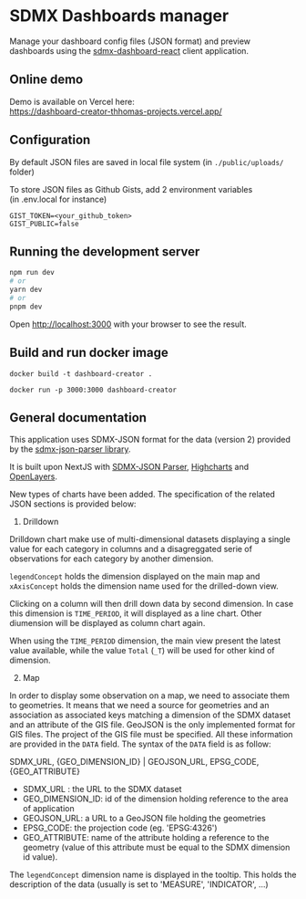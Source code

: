 # SDMX Dashboards manager

Manage your dashboard config files (JSON format) and preview dashboards
using the [sdmx-dashboard-react](https://github.com/stanozr/sdmx-dashboard-react) client application.

## Online demo

Demo is available on Vercel here:  
https://dashboard-creator-thhomas-projects.vercel.app/


## Configuration

By default JSON files are saved in local file system (in `./public/uploads/` folder)

To store JSON files as Github Gists, add 2 environment variables  
(in .env.local for instance)

```
GIST_TOKEN=<your_github_token>
GIST_PUBLIC=false
```

## Running the development server

```bash
npm run dev
# or
yarn dev
# or
pnpm dev
```

Open [http://localhost:3000](http://localhost:3000) with your browser to see the result.


## Build and run docker image

```
docker build -t dashboard-creator .

docker run -p 3000:3000 dashboard-creator
```

## General documentation

This application uses SDMX-JSON format for the data (version 2) provided by the [sdmx-json-parser library](https://pacificcommunity.github.io/sdmx-json-parser/).

It is built upon NextJS with [SDMX-JSON Parser](https://pacificcommunity.github.io/sdmx-json-parser/), [Highcharts](https://www.highcharts.com/) and [OpenLayers](https://openlayers.org/).


New types of charts have been added. The specification of the related JSON sections is provided below:

1. Drilldown

Drilldown chart make use of multi-dimensional datasets displaying a single value for each category in columns and a disagreggated serie of observations for each category by another dimension.

`legendConcept` holds the dimension displayed on the main map and `xAxisConcept` holds the dimension name used for the drilled-down view.

Clicking on a column will then drill down data by second dimension.
In case this dimension is `TIME_PERIOD`, it will displayed as a line chart. Other diumension will be displayed as column chart again.

When using the `TIME_PERIOD` dimension, the main view present the latest value available, while the value `Total` (`_T`) will be used for other kind of dimension.



2. Map


In order to display some observation on a map, we need to associate them to geometries. It means that we need a source for geometries and an association as associated keys matching a dimension of the SDMX dataset and an attribute of the GIS file.
GeoJSON is the only implemented format for GIS files.
The project of the GIS file must be specified. All these information are provided in the `DATA` field.
The syntax of the `DATA` field is as follow:

SDMX_URL, {GEO_DIMENSION_ID} | GEOJSON_URL, EPSG_CODE, {GEO_ATTRIBUTE}

- SDMX_URL : the URL to the SDMX dataset
- GEO_DIMENSION_ID: id of the dimension holding reference to the area of application
- GEOJSON_URL: a URL to a GeoJSON file holding the geometries
- EPSG_CODE: the projection code (eg. 'EPSG:4326')
- GEO_ATTRIBUTE: name of the attribute holding a reference to the geometry (value of this attribute must be equal to the SDMX dimension id value). 

The `legendConcept` dimension name is displayed in the tooltip. This holds the description of the data (usually is set to 'MEASURE', 'INDICATOR', ...)